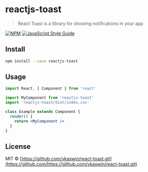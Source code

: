 # reactjs-toast

> React Toast is a library for showing notifications in your app

[![NPM](https://img.shields.io/npm/v/reactjs-toast.svg)](https://www.npmjs.com/package/reactjs-toast) [![JavaScript Style Guide](https://img.shields.io/badge/code_style-standard-brightgreen.svg)](https://standardjs.com)

## Install

```bash
npm install --save reactjs-toast
```

## Usage

```jsx
import React, { Component } from 'react'

import MyComponent from 'reactjs-toast'
import 'reactjs-toast/dist/index.css'

class Example extends Component {
  render() {
    return <MyComponent />
  }
}
```

## License

MIT © [https://github.com/vkaswin/react-toast.git](https://github.com/https://github.com/vkaswin/react-toast.git)
